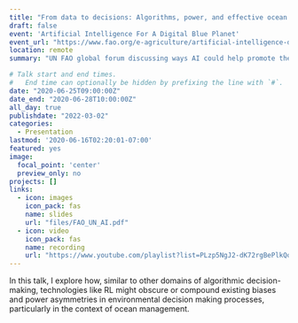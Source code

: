 ```yaml
---
title: "From data to decisions: Algorithms, power, and effective ocean management"
draft: false
event: 'Artificial Intelligence For A Digital Blue Planet'
event_url: "https://www.fao.org/e-agriculture/artificial-intelligence-digital-blue-planet"
location: remote
summary: "UN FAO global forum discussing ways AI could help promote the use of knowledge to improve the management of our aquaticecosystems "

# Talk start and end times.
#   End time can optionally be hidden by prefixing the line with `#`.
date: "2020-06-25T09:00:00Z"
date_end: "2020-06-28T10:00:00Z"
all_day: true
publishdate: "2022-03-02"
categories:
  - Presentation
lastmod: '2020-06-16T02:20:01-07:00'
featured: yes
image:
  focal_point: 'center'
  preview_only: no
projects: []
links:
  - icon: images
    icon_pack: fas
    name: slides
    url: "files/FAO_UN_AI.pdf"
  - icon: video
    icon_pack: fas
    name: recording
    url: "https://www.youtube.com/playlist?list=PLzp5NgJ2-dK72rgBePlkQoD1gMTjNEJHs"
---
```



In this talk, I explore how, similar to other domains of algorithmic decision-making, technologies like RL might obscure or compound existing biases and power asymmetries in environmental decision making processes, particularly in the context of ocean management.
